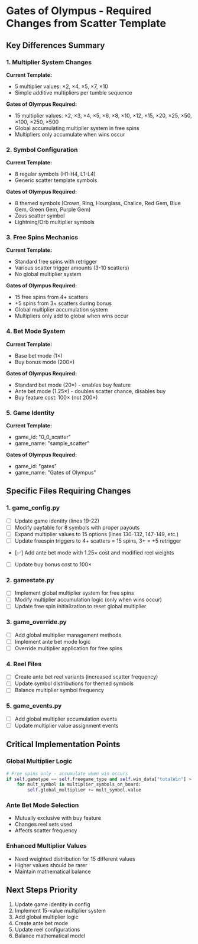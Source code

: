 # Gates of Olympus - Required Changes from Scatter Template

## Key Differences Summary

### 1. Multiplier System Changes
**Current Template:**
- 5 multiplier values: ×2, ×4, ×5, ×7, ×10
- Simple additive multipliers per tumble sequence

**Gates of Olympus Required:**
- 15 multiplier values: ×2, ×3, ×4, ×5, ×6, ×8, ×10, ×12, ×15, ×20, ×25, ×50, ×100, ×250, ×500
- Global accumulating multiplier system in free spins
- Multipliers only accumulate when wins occur

### 2. Symbol Configuration
**Current Template:**
- 8 regular symbols (H1-H4, L1-L4)
- Generic scatter template symbols

**Gates of Olympus Required:**
- 8 themed symbols (Crown, Ring, Hourglass, Chalice, Red Gem, Blue Gem, Green Gem, Purple Gem)
- Zeus scatter symbol
- Lightning/Orb multiplier symbols

### 3. Free Spins Mechanics
**Current Template:**
- Standard free spins with retrigger
- Various scatter trigger amounts (3-10 scatters)
- No global multiplier system

**Gates of Olympus Required:**
- 15 free spins from 4+ scatters
- +5 spins from 3+ scatters during bonus
- Global multiplier accumulation system
- Multipliers only add to global when wins occur

### 4. Bet Mode System
**Current Template:**
- Base bet mode (1×)
- Buy bonus mode (200×)

**Gates of Olympus Required:**
- Standard bet mode (20×) - enables buy feature
- Ante bet mode (1.25×) - doubles scatter chance, disables buy
- Buy feature cost: 100× (not 200×)

### 5. Game Identity
**Current Template:**
- game_id: "0_0_scatter"
- game_name: "sample_scatter"

**Gates of Olympus Required:**
- game_id: "gates"
- game_name: "Gates of Olympus"

## Specific Files Requiring Changes

### 1. game_config.py
- [ ] Update game identity (lines 19-22)
- [ ] Modify paytable for 8 symbols with proper payouts
- [ ] Expand multiplier values to 15 options (lines 130-132, 147-149, etc.)
- [ ] Update freespin triggers to 4+ scatters = 15 spins, 3+ = +5 retrigger
- [✅] Add ante bet mode with 1.25× cost and modified reel weights
- [ ] Update buy bonus cost to 100×

### 2. gamestate.py
- [ ] Implement global multiplier system for free spins
- [ ] Modify multiplier accumulation logic (only when wins occur)
- [ ] Update free spin initialization to reset global multiplier

### 3. game_override.py
- [ ] Add global multiplier management methods
- [ ] Implement ante bet mode logic
- [ ] Override multiplier application for free spins

### 4. Reel Files
- [ ] Create ante bet reel variants (increased scatter frequency)
- [ ] Update symbol distributions for themed symbols
- [ ] Balance multiplier symbol frequency

### 5. game_events.py
- [ ] Add global multiplier accumulation events
- [ ] Update multiplier value assignment events

## Critical Implementation Points

### Global Multiplier Logic
```python
# Free spins only - accumulate when win occurs
if self.gametype == self.freegame_type and self.win_data["totalWin"] > 0:
    for mult_symbol in multiplier_symbols_on_board:
        self.global_multiplier += mult_symbol.value
```

### Ante Bet Mode Selection
- Mutually exclusive with buy feature
- Changes reel sets used
- Affects scatter frequency

### Enhanced Multiplier Values
- Need weighted distribution for 15 different values
- Higher values should be rarer
- Maintain mathematical balance

## Next Steps Priority
1. Update game identity in config
2. Implement 15-value multiplier system
3. Add global multiplier logic
4. Create ante bet mode
5. Update reel configurations
6. Balance mathematical model